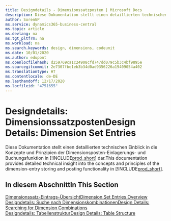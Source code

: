 ```yaml
---
title: Designdetails - Dimensionssatzposten | Microsoft Docs
description: Diese Dokumentation stellt einen detaillierten technischen Einblick in die Urheberrechtshinweise und Prinzipien bereit, die verwendet werden, um die Dimensionsposten-Einlagerungs- und Buchungsfunktion in  neu zu gestalten.
author: SorenGP
ms.service: dynamics365-business-central
ms.topic: article
ms.devlang: na
ms.tgt_pltfrm: na
ms.workload: na
ms.search.keywords: design, dimensions, codeunit
ms.date: 10/01/2020
ms.author: edupont
ms.openlocfilehash: d259769ca1c24908cfd747dd079c5b3c4bf9895e
ms.sourcegitcommit: 2e7307fbe1eb3b34d0ad9356226a19409054a402
ms.translationtype: HT
ms.contentlocale: de-DE
ms.lasthandoff: 12/17/2020
ms.locfileid: "4751655"
---
```

# <a name="design-details-dimension-set-entries"></a><span data-ttu-id="6e114-103">Designdetails: Dimensionssatzposten</span><span class="sxs-lookup"><span data-stu-id="6e114-103">Design Details: Dimension Set Entries</span></span>
<span data-ttu-id="6e114-104">Diese Dokumentation stellt einen detaillierten technischen Einblick in die Konzepte und Prinzipien der Dimensionsposten-Einlagerungs- und Buchungsfunktion in [!INCLUDE[prod_short](includes/prod_short.md)] dar.</span><span class="sxs-lookup"><span data-stu-id="6e114-104">This documentation provides detailed technical insight into the concepts and principles of the dimension-entry storing and posting functionality in [!INCLUDE[prod_short](includes/prod_short.md)].</span></span>

## <a name="in-this-section"></a><span data-ttu-id="6e114-105">In diesem Abschnitt</span><span class="sxs-lookup"><span data-stu-id="6e114-105">In This Section</span></span>  
[<span data-ttu-id="6e114-106">Dimensionssatz-Eintrags-Übersicht</span><span class="sxs-lookup"><span data-stu-id="6e114-106">Dimension Set Entries Overview</span></span>](design-details-dimension-set-entries-overview.md)  
[<span data-ttu-id="6e114-107">Designdetails: Suche nach Dimensionskombinationen</span><span class="sxs-lookup"><span data-stu-id="6e114-107">Design Details: Searching for Dimension Combinations</span></span>](design-details-searching-for-dimension-combinations.md)  
[<span data-ttu-id="6e114-108">Designdetails: Tabellenstruktur</span><span class="sxs-lookup"><span data-stu-id="6e114-108">Design Details: Table Structure</span></span>](design-details-table-structure.md)  
